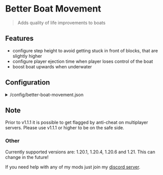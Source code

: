 # Better Boat Movement

> Adds quality of life improvements to boats

## Features

- configure step height to avoid getting stuck in front of blocks, that are slightly higher
- configure player ejection time when player loses control of the boat
- boost boat upwards when underwater

## Configuration

<details>
<summary>/config/better-boat-movement.json</summary>

```json5
{
    "version": 4, // just ignore that, only for migrations
    "config": {
        "stepHeight": 0.35, // The amount of blocks you are going to be boosted when triggering a boost
        "playerEjectTicks": 200.0, // The ticks the game waits before kicking you out of a boat after the player lost control
        "boostUnderwater": true, // Toggles, whether a boat, which is underwater should be boosted upwards
        "boostOnBlocks": false, // Toggles, whether a boat, which is on a block should be boosted upwards when running against an elevation
        "boostOnIce": true, // Toggles, whether a boat, which is on an ice block should be boosted upwards when running against an elevation
        "boostOnWater": true, // Toggles, whether a boat, which is on water should be boosted upwards when floating against an elevation
        "onlyForPlayers": true, // Toggles, whether a boat should only be boosted when carrying a player,
        "extraCollisionDetectionRange": 0.0 // Changes the detection range of a collision. Increasing this will boost a boat x blocks before actually touching the block it approaches. You may encounter weird behaviour when changing this value to big numbers.
    }
}
```

</details>

## Note

Prior to v1.1.1 it is possible to get flagged by anti-cheat on multiplayer servers.
Please use v1.1.1 or higher to be on the safe side.

### Other

Currently supported versions are: 1.20.1, 1.20.4, 1.20.6 and 1.21. This can change in the future!

If you need help with any of my mods just join my [discord server](https://nyon.dev/discord).
